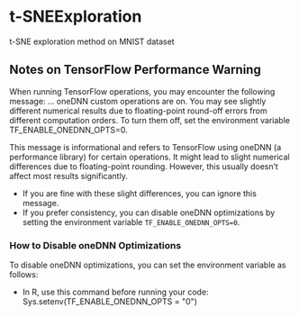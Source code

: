 # t-SNEExploration
 t-SNE exploration method on MNIST dataset

## Notes on TensorFlow Performance Warning
When running TensorFlow operations, you may encounter the following message: ... oneDNN custom operations are on. You may see slightly different numerical results due to floating-point round-off errors from different computation orders. To turn them off, set the environment variable TF_ENABLE_ONEDNN_OPTS=0.

This message is informational and refers to TensorFlow using oneDNN (a performance library) for certain operations. It might lead to slight numerical differences due to floating-point rounding. However, this usually doesn’t affect most results significantly.

- If you are fine with these slight differences, you can ignore this message.
- If you prefer consistency, you can disable oneDNN optimizations by setting the environment variable `TF_ENABLE_ONEDNN_OPTS=0`.

### How to Disable oneDNN Optimizations
To disable oneDNN optimizations, you can set the environment variable as follows:

- In R, use this command before running your code:
  Sys.setenv(TF_ENABLE_ONEDNN_OPTS = "0")